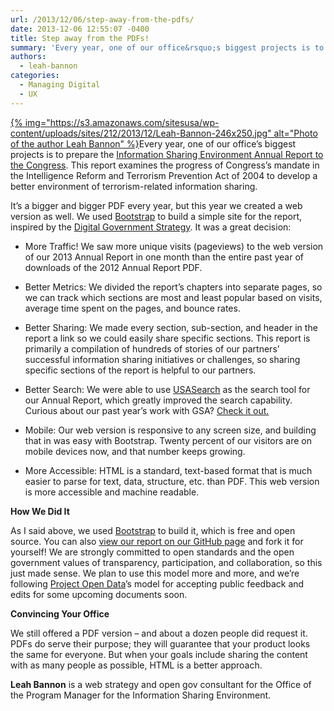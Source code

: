 ```yaml
---
url: /2013/12/06/step-away-from-the-pdfs/
date: 2013-12-06 12:55:07 -0400
title: Step away from the PDFs!
summary: 'Every year, one of our office&rsquo;s biggest projects is to prepare the&nbsp;Information Sharing Environment Annual Report to the Congress. This report examines the progress of Congress&rsquo;s mandate in the Intelligence Reform and Terrorism Prevention Act of 2004 to develop a better environment of terrorism-related information sharing. It&rsquo;s'
authors:
  - leah-bannon
categories:
  - Managing Digital
  - UX
---
```


<p dir="ltr">
  <a href="https://s3.amazonaws.com/sitesusa/wp-content/uploads/sites/212/2013/12/Leah-Bannon.jpg">{% img="https://s3.amazonaws.com/sitesusa/wp-content/uploads/sites/212/2013/12/Leah-Bannon-246x250.jpg" alt="Photo of the author Leah Bannon" %}</a>Every year, one of our office’s biggest projects is to prepare the <a href="http://ise.gov/annual-report/">Information Sharing Environment Annual Report to the Congress</a>. This report examines the progress of Congress’s mandate in the Intelligence Reform and Terrorism Prevention Act of 2004 to develop a better environment of terrorism-related information sharing.
</p>

<p dir="ltr">
  It’s a bigger and bigger PDF every year, but this year we created a web version as well. We used <a href="http://getbootstrap.com/">Bootstrap</a> to build a simple site for the report, inspired by the <a href="http://www.whitehouse.gov/sites/default/files/omb/egov/digital-government/digital-government.html">Digital Government Strategy</a>. It was a great decision:
</p>

  * <p dir="ltr">
      More Traffic! We saw more unique visits (pageviews) to the web version of our 2013 Annual Report in one month than the entire past year of downloads of the 2012 Annual Report PDF.
    </p>

  * <p dir="ltr">
      Better Metrics: We divided the report’s chapters into separate pages, so we can track which sections are most and least popular based on visits, average time spent on the pages, and bounce rates.
    </p>

  * <p dir="ltr">
      Better Sharing: We made every section, sub-section, and header in the report a link so we could easily share specific sections. This report is primarily a compilation of hundreds of stories of our partners’ successful information sharing initiatives or challenges, so sharing specific sections of the report is helpful to our partners.
    </p>

  * <p dir="ltr">
      Better Search: We were able to use <a href="http://usasearch.howto.gov/" target="_blank">USASearch</a> as the search tool for our Annual Report, which greatly improved the search capability. Curious about our past year’s work with GSA? <a href="http://search.usa.gov/search?affiliate=ise-annual-report-2013&query=gsa&commit=GO">Check it out.</a>
    </p>

  * <p dir="ltr">
      Mobile: Our web version is responsive to any screen size, and building that in was easy with Bootstrap. Twenty percent of our visitors are on mobile devices now, and that number keeps growing.
    </p>

  * <p dir="ltr">
      More Accessible: HTML is a standard, text-based format that is much easier to parse for text, data, structure, etc. than PDF. This web version is more accessible and machine readable.
    </p>

**How We Did It**

<p dir="ltr">
  As I said above, we used <a href="http://getbootstrap.com/">Bootstrap</a> to build it, which is free and open source. You can also <a href="https://github.com/info-sharing-environment/2013-ISE-Annual-Report">view our report on our GitHub page</a> and fork it for yourself! We are strongly committed to open standards and the open government values of transparency, participation, and collaboration, so this just made sense. We plan to use this model more and more, and we’re following <a href="http://project-open-data.github.io/">Project Open Data</a>’s model for accepting public feedback and edits for some upcoming documents soon.
</p>

**Convincing Your Office**

<p dir="ltr">
  We still offered a PDF version – and about a dozen people did request it. PDFs do serve their purpose; they will guarantee that your product looks the same for everyone. But when your goals include sharing the content with as many people as possible, HTML is a better approach.
</p>

**Leah Bannon** is a web strategy and open gov consultant for the Office of the Program Manager for the Information Sharing Environment.
